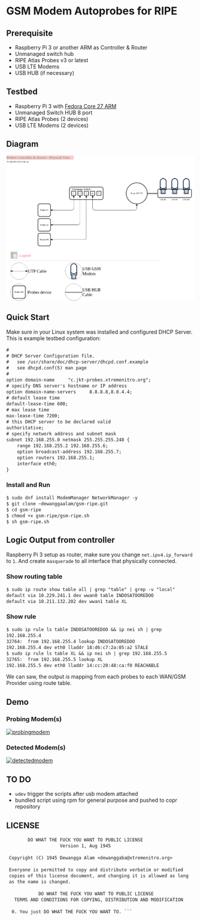 GSM Modem Autoprobes for RIPE
=============================

## Prerequisite
* Raspberry Pi 3 or another ARM as Controller & Router 
* Unmanaged switch hub
* RIPE Atlas Probes v3 or latest
* USB LTE Modems
* USB HUB (if necessary)

## Testbed
* Raspberry Pi 3 with [Fedora Core 27 ARM](https://arm.fedoraproject.org/)
* Unmanaged Switch HUB 8 port
* RIPE Atlas Probes (2 devices)
* USB LTE Modems (2 devices)

## Diagram
![alt text](images/raspi-probes-controller-router_physical.png "RIPE Atlas GSM Measurements")

## Quick Start
Make sure in your Linux system was installed and configured DHCP Server. This is example testbed configuration:
```
#
# DHCP Server Configuration file.
#   see /usr/share/doc/dhcp-server/dhcpd.conf.example
#   see dhcpd.conf(5) man page
#
option domain-name     "c.jkt-probes.xtremenitro.org";
# specify DNS server's hostname or IP address
option domain-name-servers     8.8.8.8,8.8.4.4;
# default lease time
default-lease-time 600;
# max lease time
max-lease-time 7200;
# this DHCP server to be declared valid
authoritative;
# specify network address and subnet mask
subnet 192.168.255.0 netmask 255.255.255.248 {
    range 192.168.255.2 192.168.255.6;
    option broadcast-address 192.168.255.7;
    option routers 192.168.255.1;
    interface eth0;
}
```

### Install and Run
```
$ sudo dnf install ModemManager NetworkManager -y
$ git clone ~dewanggaalam/gsm-ripe.git
$ cd gsm-ripe 
$ chmod +x gsm-ripe/gsm-ripe.sh
$ sh gsm-ripe.sh
```

## Logic Output from controller

Raspberry Pi 3 setup as router, make sure you change `net.ipv4.ip_forward` to `1`. And create `masquerade` to all interface that physically connected.

### Show routing table
```
$ sudo ip route show table all | grep "table" | grep -v "local" 
default via 10.229.241.1 dev wwan0 table INDOSATOOREDOO 
default via 10.211.132.202 dev wwan1 table XL 
```

### Show rule

```
$ sudo ip rule ls table INDOSATOOREDOO && ip nei sh | grep 192.168.255.4
32764:	from 192.168.255.4 lookup INDOSATOOREDOO 
192.168.255.4 dev eth0 lladdr 18:d6:c7:2a:05:a2 STALE
$ sudo ip rule ls table XL && ip nei sh | grep 192.168.255.5
32765:	from 192.168.255.5 lookup XL 
192.168.255.5 dev eth0 lladdr 14:cc:20:48:ca:f0 REACHABLE
```

We can saw, the output is mapping from each probes to each WAN/GSM Provider using route table.

## Demo
### Probing Modem(s)
[![probingmodem](https://asciinema.org/a/WjbOtwqsQgF4hecD65LwidMFL.png)](https://asciinema.org/a/WjbOtwqsQgF4hecD65LwidMFL)

### Detected Modem(s)
[![detectedmodem](https://asciinema.org/a/ETAefiIVY6joyV6YwAGGqqUpY.png)](https://asciinema.org/a/ETAefiIVY6joyV6YwAGGqqUpY)


## TO DO
* `udev` trigger the scripts after usb modem attached
* bundled script using rpm for general purpose and pushed to copr repository

## LICENSE
```
        DO WHAT THE FUCK YOU WANT TO PUBLIC LICENSE 
                    Version 1, Aug 1945 

 Copyright (C) 1945 Dewangga Alam <dewanggaba@xtremenitro.org> 

 Everyone is permitted to copy and distribute verbatim or modified 
 copies of this license document, and changing it is allowed as long 
 as the name is changed. 

            DO WHAT THE FUCK YOU WANT TO PUBLIC LICENSE 
   TERMS AND CONDITIONS FOR COPYING, DISTRIBUTION AND MODIFICATION 

  0. You just DO WHAT THE FUCK YOU WANT TO. ```